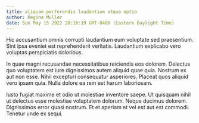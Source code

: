 ```yaml
---
title: aliquam perferendis laudantium atque optio
author: Regina Muller
date: Sun May 15 2022 20:16:19 GMT-0400 (Eastern Daylight Time)
---
```

Hic accusantium omnis corrupti laudantium eum voluptate sed praesentium. Sint ipsa eveniet est reprehenderit veritatis. Laudantium explicabo vero voluptas perspiciatis doloribus.

 In quae magni recusandae necessitatibus reiciendis eos dolorem. Delectus quo voluptatem est iure dignissimos autem aliquid quae quia. Nostrum ex aut non esse. Nihil excepturi consequatur asperiores. Placeat quos aliquid vero ipsam quia. Nulla dolore ea rem est harum laboriosam.

 Iusto fugiat maxime et odio ut molestiae inventore saepe. Ut quisquam nihil ut delectus esse molestiae voluptatem dolorum. Neque ducimus dolorem. Dignissimos error quasi nostrum. Et et aperiam et vel est aut est commodi. Tenetur unde ex sequi.